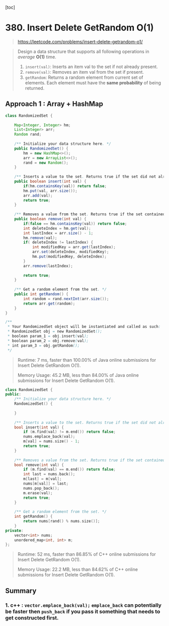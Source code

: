 [toc]

# 380. Insert Delete GetRandom O(1)

> https://leetcode.com/problems/insert-delete-getrandom-o1/

> Design a data structure that supports all following operations in *average* **O(1)** time.
>
> 
>
> 1. `insert(val)`: Inserts an item val to the set if not already present.
> 2. `remove(val)`: Removes an item val from the set if present.
> 3. `getRandom`: Returns a random element from current set of elements. Each element must have the **same probability** of being returned.

## Approach 1 : Array + HashMap

```java
class RandomizedSet {
    
    Map<Integer, Integer> hm;
    List<Integer> arr;
    Random rand;
    
    /** Initialize your data structure here. */
    public RandomizedSet() {
        hm = new HashMap<>();
        arr = new ArrayList<>();
        rand = new Random();
    }
    
    /** Inserts a value to the set. Returns true if the set did not already contain the specified element. */
    public boolean insert(int val) {
        if(hm.containsKey(val)) return false;
        hm.put(val, arr.size());
        arr.add(val);
        return true;
    }
    
    /** Removes a value from the set. Returns true if the set contained the specified element. */
    public boolean remove(int val) {        
        if(false == hm.containsKey(val)) return false;
        int deleteIndex = hm.get(val);
        int lastIndex = arr.size() - 1;
        hm.remove(val);
        if( deleteIndex != lastIndex) {	
            int modifiedKey = arr.get(lastIndex);
            arr.set(deleteIndex, modifiedKey);
            hm.put(modifiedKey, deleteIndex);
        }
        arr.remove(lastIndex);
        
        return true;
    }
    
    /** Get a random element from the set. */
    public int getRandom() {    
        int random = rand.nextInt(arr.size());        
        return arr.get(random); 
    }
}

/**
 * Your RandomizedSet object will be instantiated and called as such:
 * RandomizedSet obj = new RandomizedSet();
 * boolean param_1 = obj.insert(val);
 * boolean param_2 = obj.remove(val);
 * int param_3 = obj.getRandom();
 */
```

> Runtime: 7 ms, faster than 100.00% of Java online submissions for Insert Delete GetRandom O(1).
>
> Memory Usage: 45.2 MB, less than 84.00% of Java online submissions for Insert Delete GetRandom O(1).

```c++
class RandomizedSet {
public:
    /** Initialize your data structure here. */
    RandomizedSet() {
        
    }
    
    /** Inserts a value to the set. Returns true if the set did not already contain the specified element. */
    bool insert(int val) {
        if (m.find(val) != m.end()) return false;
        nums.emplace_back(val);
        m[val] = nums.size() - 1;
        return true;
    }
    
    /** Removes a value from the set. Returns true if the set contained the specified element. */
    bool remove(int val) {
        if (m.find(val) == m.end()) return false;
        int last = nums.back();
        m[last] = m[val];
        nums[m[val]] = last;
        nums.pop_back();
        m.erase(val);
        return true;
    }
    
    /** Get a random element from the set. */
    int getRandom() {
        return nums[rand() % nums.size()];
    }
private:
    vector<int> nums;
    unordered_map<int, int> m;
};
```

> Runtime: 52 ms, faster than 86.85% of C++ online submissions for Insert Delete GetRandom O(1).
>
> Memory Usage: 22.2 MB, less than 84.62% of C++ online submissions for Insert Delete GetRandom O(1).

## Summary

### 1. c++ :  `vector.emplace_back(val);` `emplace_back` can potentially be faster then `push_back` if you pass it something that needs to get constructed first. 

